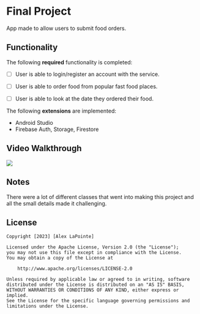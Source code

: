 # Final Project

App made to allow users to submit food orders.

## Functionality 

The following **required** functionality is completed:

* [ ] User is able to login/register an account with the service.
* [ ] User is able to order food from popular fast food places.
* [ ] User is able to look at the date they ordered their food.


The following **extensions** are implemented:

* Android Studio
* Firebase Auth, Storage, Firestore

## Video Walkthrough

![](finalprojectpreview.gif)

## Notes

There were a lot of different classes that went into making this project and all the small details made it challenging.

## License

    Copyright [2023] [Alex LaPointe]

    Licensed under the Apache License, Version 2.0 (the "License");
    you may not use this file except in compliance with the License.
    You may obtain a copy of the License at

        http://www.apache.org/licenses/LICENSE-2.0

    Unless required by applicable law or agreed to in writing, software
    distributed under the License is distributed on an "AS IS" BASIS,
    WITHOUT WARRANTIES OR CONDITIONS OF ANY KIND, either express or implied.
    See the License for the specific language governing permissions and
    limitations under the License.
